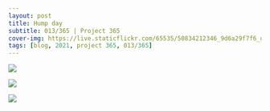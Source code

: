 ```yaml
---
layout: post
title: Hump day
subtitle: 013/365 | Project 365
cover-img: https://live.staticflickr.com/65535/50834212346_9d6a29f7f6_o.jpg
tags: [blog, 2021, project 365, 013/365]
---
```

<p class="post-img-wrap">
  <img src="https://live.staticflickr.com/65535/50834212346_9d6a29f7f6_o.jpg">
</p>
<p class="post-img-wrap">
  <img src="https://live.staticflickr.com/65535/50833477558_6d4b9e8a6a_o.jpg">
</p>
<p class="post-img-wrap">
  <img src="https://live.staticflickr.com/65535/50701707371_8c069b28d8_h.jpg">
</p>
